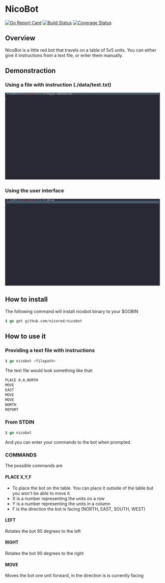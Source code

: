 # NicoBot

[![Go Report Card](https://goreportcard.com/badge/github.com/nicored/nicobot)](https://goreportcard.com/report/github.com/nicored/nicobot) [![Build Status](https://travis-ci.org/nicored/nicobot.svg)](https://travis-ci.org/nicored/nicobot) [![Coverage Status](https://coveralls.io/repos/github/nicored/nicobot/badge.svg?branch=master&v=2)](https://coveralls.io/github/nicored/d1req?branch=master)

## Overview

NicoBot is a little red bot that travels on a table of
5x5 units. You can either give it instructions from a text
file, or enter them manually.

## Demonstraction

### Using a file with instruction (./data/test.txt)
![Demo with file](./data/gifs/nicobot_file.gif "Nicobot demo with file")


### Using the user interface
![Demo with ui](./data/gifs/nicobot_cmd.gif "Nicobot demo with ui")


## How to install

The following command will install nicobot binary to your $GOBIN 
```go
$ go get github.com/nicored/nicobot
````

## How to use it

### Providing a text file with instructions
```go
$ go nicobot <filepath>
````

The text file would look something like that:
```text
PLACE 0,0,NORTH
MOVE
EAST
MOVE
MOVE
NORTH
REPORT
```

### From STDIN
```go
$ go nicobot
```

And you can enter your commands to the bot when prompted.

### COMMANDS
The possible commands are

#### PLACE X,Y,F
- To place the bot on the table. You can place it outside of the table
but you won't be able to move it.
- X is a number representing the units on a row
- Y is a number representing the units in a column
- F is the direction the bot is facing (NORTH, EAST, SOUTH, WEST)

#### LEFT
Rotates the bot 90 degrees to the left

#### RIGHT
Rotates the bot 90 degrees to the right

#### MOVE
Moves the bot one unit forward, in the direction is is currently facing


